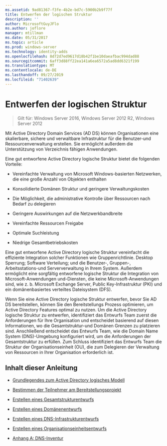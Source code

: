 ```yaml
---
ms.assetid: 9ad81367-f3fe-4b2e-bd7c-5900b2b9f77f
title: Entwerfen der logischen Struktur
description: ''
author: MicrosoftGuyJFlo
ms.author: joflore
manager: mtillman
ms.date: 05/31/2017
ms.topic: article
ms.prod: windows-server
ms.technology: identity-adds
ms.openlocfilehash: 8d72d7ed9617d18b42f1be10daeafbac994dad88
ms.sourcegitcommit: 6aff3d88ff22ea141a6ea6572a5ad8dd6321f199
ms.translationtype: MT
ms.contentlocale: de-DE
ms.lasthandoff: 09/27/2019
ms.locfileid: "71402639"
---
```

# <a name="designing-the-logical-structure"></a>Entwerfen der logischen Struktur

>Gilt für: Windows Server 2016, Windows Server 2012 R2, Windows Server 2012

Mit Active Directory Domain Services (AD DS) können Organisationen eine skalierbare, sichere und verwaltbare Infrastruktur für die Benutzer-und Ressourcenverwaltung erstellen. Sie ermöglicht außerdem die Unterstützung von Verzeichnis fähigen Anwendungen.  
  
Eine gut entworfene Active Directory logische Struktur bietet die folgenden Vorteile:  
  
-   Vereinfachte Verwaltung von Microsoft Windows-basierten Netzwerken, die eine große Anzahl von Objekten enthalten  
  
-   Konsolidierte Domänen Struktur und geringere Verwaltungskosten  
  
-   Die Möglichkeit, die administrative Kontrolle über Ressourcen nach Bedarf zu delegieren  
  
-   Geringere Auswirkungen auf die Netzwerkbandbreite  
  
-   Vereinfachte Ressourcen Freigabe  
  
-   Optimale Suchleistung  
  
-   Niedrige Gesamtbetriebskosten  
  
Eine gut entworfene Active Directory logische Struktur vereinfacht die effiziente Integration solcher Funktionen wie Gruppenrichtlinie. Desktop Sperrung; Software Verteilung; und die Benutzer-, Gruppen-, Arbeitsstations-und Serververwaltung in Ihrem System. Außerdem ermöglicht eine sorgfältig entworfene logische Struktur die Integration von Microsoft-Anwendungen und-Diensten, die keine Microsoft-Anwendungen sind, wie z. b. Microsoft Exchange Server, Public Key-Infrastruktur (PKI) und ein domänenbasiertes verteiltes Dateisystem (DFS).  
  
Wenn Sie eine Active Directory logische Struktur entwerfen, bevor Sie AD DS bereitstellen, können Sie den Bereitstellungs Prozess optimieren, um Active Directory Features optimal zu nutzen. Um die Active Directory logische Struktur zu entwerfen, identifiziert das Entwurfs Team zuerst die Anforderungen für Ihre Organisation und entscheidet basierend auf diesen Informationen, wo die Gesamtstruktur-und Domänen Grenzen zu platzieren sind. Anschließend entscheidet das Entwurfs Team, wie die Domain Name System (DNS)-Umgebung konfiguriert wird, um die Anforderungen der Gesamtstruktur zu erfüllen. Zum Schluss identifiziert das Entwurfs Team die Struktur der Organisationseinheit (OU), die zum Delegieren der Verwaltung von Ressourcen in Ihrer Organisation erforderlich ist.  
  
## <a name="in-this-guide"></a>Inhalt dieser Anleitung  
  
-   [Grundlegendes zum Active Directory logisches Modell](../../ad-ds/plan/Understanding-the-Active-Directory-Logical-Model.md)  
  
-   [Bestimmen der Teilnehmer am Bereitstellungsprojekt](../../ad-ds/plan/Identifying-the-Deployment-Project-Participants.md)  
  
-   [Erstellen eines Gesamtstrukturentwurfs](../../ad-ds/plan/Creating-a-Forest-Design.md)  
  
-   [Erstellen eines Domänenentwurfs](../../ad-ds/plan/Creating-a-Domain-Design.md)  
  
-   [Erstellen eines DNS-Infrastrukturentwurfs](../../ad-ds/plan/Creating-a-DNS-Infrastructure-Design.md)  
  
-   [Erstellen eines Organisationseinheitsentwurfs](../../ad-ds/plan/Creating-an-Organizational-Unit-Design.md)  
  
-   [Anhang A: DNS-Inventur](../../ad-ds/plan/Appendix-A--DNS-Inventory.md)  
  



